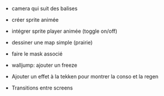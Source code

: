 -   camera qui suit des balises

-   créer sprite animée
-   intégrer sprite player animée (toggle on/off)

-   dessiner une map simple (prairie)
-   faire le mask associé

-   walljump: ajouter un freeze

-   Ajouter un effet à la tekken pour montrer
    la conso et la regen

-   Transitions entre screens
